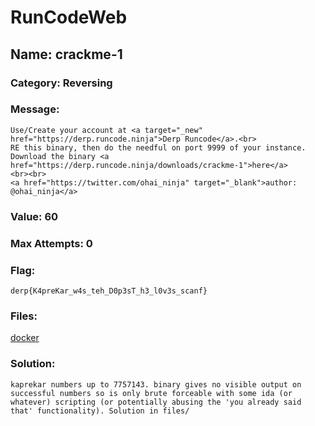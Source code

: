 # RunCodeWeb

## Name: crackme-1

### Category: Reversing

### Message:
```
Use/Create your account at <a target="_new" href="https://derp.runcode.ninja">Derp Runcode</a>.<br>
RE this binary, then do the needful on port 9999 of your instance. Download the binary <a href="https://derp.runcode.ninja/downloads/crackme-1">here</a>
<br><br>
<a href="https://twitter.com/ohai_ninja" target="_blank">author: @ohai_ninja</a>
```

### Value: 60

### Max Attempts: 0

### Flag: 
```
derp{K4preKar_w4s_teh_D0p3sT_h3_l0v3s_scanf}
```

### Files:
[docker](crackme-1)

### Solution:
```
kaprekar numbers up to 7757143. binary gives no visible output on successful numbers so is only brute forceable with some ida (or whatever) scripting (or potentially abusing the 'you already said that' functionality). Solution in files/
```
